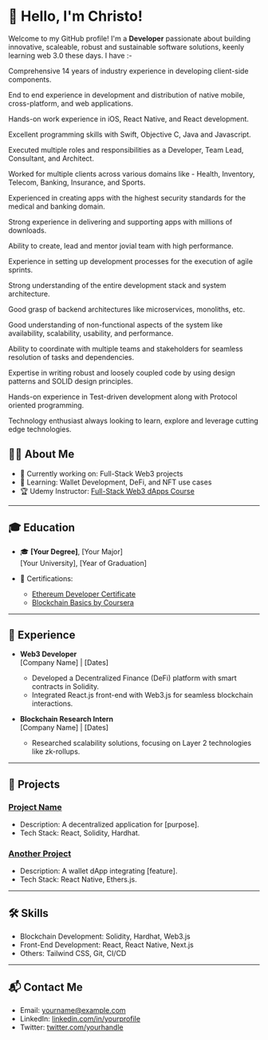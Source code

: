 # 👋 Hello, I'm Christo!
Welcome to my GitHub profile! 
I'm a **Developer** passionate about building innovative, scaleable, robust and sustainable software solutions, keenly learning web 3.0 these days. I have :-

Comprehensive 14 years of industry experience in developing client-side components.

End to end experience in development and distribution of native mobile, cross-platform, and web applications.

Hands-on work experience in iOS, React Native, and React development.

Excellent programming skills with Swift, Objective C, Java and Javascript.

Executed multiple roles and responsibilities as a Developer, Team Lead, Consultant, and Architect.

Worked for multiple clients across various domains like - Health, Inventory, Telecom, Banking, Insurance, and Sports.

Experienced in creating apps with the highest security standards for the medical and banking domain.

Strong experience in delivering and supporting apps with millions of downloads.

Ability to create, lead and mentor jovial team with high performance.

Experience in setting up development processes for the execution of agile sprints.

Strong understanding of the entire development stack and system architecture.

Good grasp of backend architectures like microservices, monoliths, etc.

Good understanding of non-functional aspects of the system like availability, scalability, usability, and performance.

Ability to coordinate with multiple teams and stakeholders for seamless resolution of tasks and dependencies.

Expertise in writing robust and loosely coupled code by using design patterns and SOLID design principles.

Hands-on experience in Test-driven development along with Protocol oriented programming.

Technology enthusiast always looking to learn, explore and leverage cutting edge technologies.


## 🧑‍💻 **About Me**
- 🔭 Currently working on: Full-Stack Web3 projects
- 🌱 Learning: Wallet Development, DeFi, and NFT use cases
- 🏆 Udemy Instructor: [Full-Stack Web3 dApps Course](https://www.udemy.com/course/your-course-link)

---

## 🎓 **Education**
- 🎓 **[Your Degree]**, [Your Major]  
  [Your University], [Year of Graduation]

- 📜 Certifications:  
  - [Ethereum Developer Certificate](link-to-certificate)
  - [Blockchain Basics by Coursera](link-to-certificate)

---

## 💼 **Experience**
- **Web3 Developer**  
  [Company Name] | [Dates]  
  - Developed a Decentralized Finance (DeFi) platform with smart contracts in Solidity.  
  - Integrated React.js front-end with Web3.js for seamless blockchain interactions.

- **Blockchain Research Intern**  
  [Company Name] | [Dates]  
  - Researched scalability solutions, focusing on Layer 2 technologies like zk-rollups.

---

## 🚀 **Projects**
### [Project Name](link-to-repo)
- Description: A decentralized application for [purpose].
- Tech Stack: React, Solidity, Hardhat.

### [Another Project](link-to-repo)
- Description: A wallet dApp integrating [feature].
- Tech Stack: React Native, Ethers.js.

---

## 🛠 **Skills**
- Blockchain Development: Solidity, Hardhat, Web3.js
- Front-End Development: React, React Native, Next.js
- Others: Tailwind CSS, Git, CI/CD

---

## 📬 **Contact Me**
- Email: yourname@example.com
- LinkedIn: [linkedin.com/in/yourprofile](https://linkedin.com/in/yourprofile)
- Twitter: [twitter.com/yourhandle](https://twitter.com/yourhandle)
